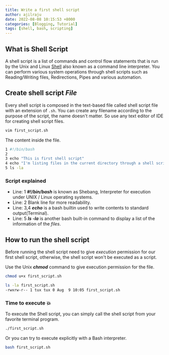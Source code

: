 ```yaml
---
title: Write a first shell script
author: ajilraju
date: 2022-08-08 10:15:53 +8000
categories: [Blogging, Tutorial]
tags: [shell, bash, scripting]
---
```


## What is Shell Script

A shell script is a list of commands and control flow statements that is run by the Unix and Linux [Shell](https://en.wikipedia.org/wiki/Unix_shell) also known as a command line interpreter. You can perform various system operations through shell scripts such as Reading/Writing files, Redirections, Pipes and various automation.

## Create shell script *File*

Every shell script is composed in the text-based file called shell script file with an extension of ```.sh```. You can create any filename according to the purpose of the script,
the name doesn't matter. So use any text editor of IDE for creating shell script files.

```bash
vim first_script.sh
```

The content inside the file.
```bash
1 #!/bin/bash
2 
3 echo "This is first shell script"
4 echo "I'm listing files in the current directory through a shell script, here"
5 ls -la

```

### Script explained
* Line: 1   ***#!/bin/bash*** is known as Shebang,  Interpreter for execution under UNIX / Linux operating systems.
* Line: 2   Blank line for more readability.
* Line: 3,4 ***echo*** is a bash builtin used to write contents to standard output(Terminal).
* Line: 5   ***ls -la*** is another bash built-in command to display a list of the information of the *files*.

## How to run the shell script

Before running the shell script need to give *execution* permission for our first shell script, otherwise, the shell script won't be executed as a script.

Use the Unix ***chmod*** command to give execution permission for the file.

```bash
chmod u+x first_script.sh

ls -la first_script.sh
-rwxrw-r-- 1 tux tux 0 Aug  9 10:05 first_script.sh
```

### Time to execute 💥

To execute the Shell script, you can simply call the shell script from your favorite terminal program.

```bash
./first_script.sh
```

Or you can try to execute explicitly with a Bash interpreter.

```bash
bash first_script.sh
```

